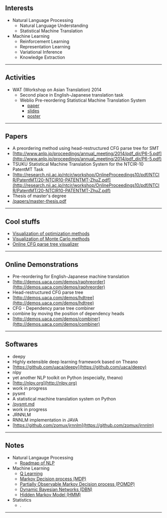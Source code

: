 
Interests
---
- Natural Language Processing
	- Natural Language Understanding
	- Statistical Machine Translation
- Machine Learning
	- Reinforcement Learning
	- Representation Learning
	- Variational Inference
	- Knowledge Extraction

------

Activities
---
- WAT (Workshop on Asian Translation) 2014
	- Second place in English-Japanese translation task
	- Weblio Pre-reordering Statistical Machine Translation System
		- [paper](/WAT2014/wat2014.paper.shu.pdf)
		- [slides](/WAT2014/wat2014.slides.shu.pdf)
		- [poster](/WAT2014/wat2014.poster.shu.pdf)

------
		
Papers
---

- A preordering method using head-restructured CFG parse tree for SMT
 - [http://www.anlp.jp/proceedings/annual_meeting/2014/pdf_dir/P6-5.pdf](http://www.anlp.jp/proceedings/annual_meeting/2014/pdf_dir/P6-5.pdf)
- TSUKU Statistical Machine Translation System for the NTCIR-10 PatentMT Task
 - [http://research.nii.ac.jp/ntcir/workshop/OnlineProceedings10/pdf/NTCIR/PatentMT/20-NTCIR10-PATENTMT-ZhuZ.pdf](http://research.nii.ac.jp/ntcir/workshop/OnlineProceedings10/pdf/NTCIR/PatentMT/20-NTCIR10-PATENTMT-ZhuZ.pdf)
- Thesis of master's degree
 - [/papers/master-thesis.pdf](/papers/master-thesis.pdf)

------

Cool stuffs
---

- [Visualization of optimization methods](/machine_learning/visualize_optimization.html)
- [Visualization of Monte Carlo methods](/machine_learning/markov_chain_monte_carlo.html)
- [Online CFG parse tree visualizer](http://demos.uaca.com/demos/parsetree)

------


Online Demonstrations
---

- Pre-reordering for English-Japanese machine translation
 - [http://demos.uaca.com/demos/raphreorder](http://demos.uaca.com/demos/raphreorder)
- Head-restructured CFG parse tree
 - [http://demos.uaca.com/demos/hdtree](http://demos.uaca.com/demos/hdtree)
- CFG - Dependency parse tree combiner
 - combine by moving the position of dependency heads
 - [http://demos.uaca.com/demos/combiner](http://demos.uaca.com/demos/combiner)

------


Softwares
---
- deepy
 - Highly extensible deep learning framework based on Theano
 - [https://github.com/uaca/deepy](https://github.com/uaca/deepy)
- nlpy
 - yet another NLP toolkit on Python (especially, theano)
 - [http://nlpy.org](http://nlpy.org)
 - work in progress
- pysmt
 - A statistical machine translation system on Python
 - [/pysmt.md](/pysmt.md)
 - work in progress
- JRNNLM
 - RNNLM implementation in JAVA
 - [https://github.com/zomux/jrnnlm](https://github.com/zomux/jrnnlm)

------

Notes
---
- Natural Langauge Processing
	- [Roadmap of NLP](/notes/nlp_roadmap.md)
- Machine Learning
	- [Q Learning](/notes/qlearning.md) 
	- [Markov Decision process (MDP)](/machine_learning/markov_decision_process.md)
	- [Partially Observable Markov Decision process (POMDP)](/machine_learning/POMDP.md)
	- [Dynamic Bayesian Networks (DBN)](/machine_learning/dynamic_bayesian_networks.md)
	- [Hidden Markov Model (HMM)](/machine_learning/hidden_markov_model.md)
- Statistics
	- .
------


